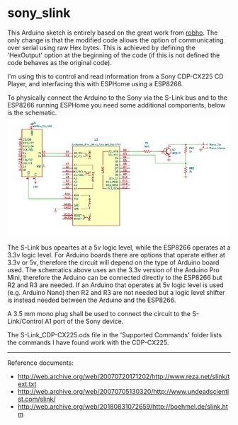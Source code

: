 sony_slink
==========

This Arduino sketch is entirely based on the great work from [robho](https://github.com/robho/sony_slink). The only change is that the modified code allows the option of communicating over serial using raw Hex bytes. This is achieved by defining the 'HexOutput' option at the beginning of the code (if this is not defined the code behaves as the original code). 

I'm using this to control and read information from a Sony CDP-CX225 CD Player, and interfacing this with ESPHome using a ESP8266.

To physically connect the Arduino to the Sony via the S-Link bus and to the ESP8266 running ESPHome you need some additional components, below is the schematic.
![circuit](circuit.png)

The S-Link bus opeartes at a 5v logic level, while the ESP8266 operates at a 3.3v logic level. For Arduino boards there are options that operate either at 3.3v or 5v, therefore the circuit will depend on the type of Arduino board used. The schematics above uses an the 3.3v version of the Arduino Pro Mini, therefore the Arduino can be connected directly to the ESP8266 but R2 and R3 are needed. If an Arduino that operates at 5v logic level is used (e.g. Arduino Nano) then R2 and R3 are not needed but a logic level shifter is instead needed between the Arduino and the ESP8266.

A 3.5 mm mono plug shall be used to connect the circuit to the S-Link/Control A1 port of the Sony device.

The S-Link_CDP-CX225.ods file in the 'Supported Commands' folder lists the commands I have found work with the CDP-CX225.

----

Reference documents:
* http://web.archive.org/web/20070720171202/http://www.reza.net/slink/text.txt
* http://web.archive.org/web/20070705130320/http://www.undeadscientist.com/slink/
* http://web.archive.org/web/20180831072659/http://boehmel.de/slink.htm
